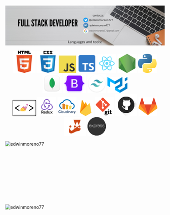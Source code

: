 <a href="https://www.linkedin.com/in/edwinmoreno777/" target="_blank"> <img alt="html" src="https://github.com/edwinmoreno77/edwinmoreno77/blob/main/Edwin%20Moreno%20(2).png"> </a>

<p align="center"> <a href="https://www.linkedin.com/in/edwinmoreno777/" target="_blank"><img height="70" alt="html" src="https://github.com/edwinmoreno77/edwinmoreno77/blob/main/html.png"></a> 
<a href="https://www.linkedin.com/in/edwinmoreno777/" target="_blank"><img height="70" alt="css" src="https://github.com/edwinmoreno77/edwinmoreno77/blob/main/css.png"></a><a href="https://www.linkedin.com/in/edwinmoreno777/" target="_blank"><img height="55" alt="javascript" src="https://github.com/edwinmoreno77/edwinmoreno77/blob/main/javascript.png"></a>
<a href="https://www.typescriptlang.org/" target="_blank"><img height="60" alt="typescript" src="https://github.com/edwinmoreno77/edwinmoreno77/blob/main/typescript-1024.png"></a>
<a href="https://www.linkedin.com/in/edwinmoreno777/" target="_blank"><img height="60" alt="react" src="https://github.com/edwinmoreno77/edwinmoreno77/blob/main/react.png"></a>
<a href="https://www.linkedin.com/in/edwinmoreno777/" target="_blank"><img height="60" alt="nodejs" src="https://github.com/edwinmoreno77/edwinmoreno77/blob/main/nodejs.png"></a>
<a href="https://www.linkedin.com/in/edwinmoreno777/" target="_blank"><img height="60" alt="python" src="https://github.com/edwinmoreno77/edwinmoreno77/blob/main/python.png"></a>
<a href="https://www.linkedin.com/in/edwinmoreno777/" target="_blank"><img height="60" alt="MongoDB" src="https://github.com/edwinmoreno77/edwinmoreno77/blob/main/mongodb_compass.png"></a>
<a href="https://www.linkedin.com/in/edwinmoreno777/" target="_blank"><img height="60" alt="Bootstrap" src="https://github.com/edwinmoreno77/edwinmoreno77/blob/main/bootstrap-logo-shadow.png"></a> <a href="https://tailwindcss.com/" target="_blank"><img height="60" alt="tailwind" src="https://github.com/edwinmoreno77/edwinmoreno77/blob/main/tailwind.png"></a>
<a href="https://mui.com/" target="_blank"><img height="50" alt="materialUI" src="https://github.com/edwinmoreno77/edwinmoreno77/blob/main/material-ui-logo.png"></a>  <br/> <a href="https://styled-components.com" target="_blank"><img height="50" alt="materialUI" src="https://github.com/edwinmoreno77/edwinmoreno77/blob/main/styled-components-color.png"></a>
<a href="https://redux.js.org/" target="_blank"><img height="60" alt="Redux" src="https://github.com/edwinmoreno77/edwinmoreno77/blob/main/Redux.png"></a> <a href="https://cloudinary.com/" target="_blank"><img height="60" alt="cloudinary" src="https://github.com/edwinmoreno77/edwinmoreno77/blob/main/cloudinary.png"></a>
<a href="https://firebase.google.com/" target="_blank"><img height="50" alt="firebase" src="https://github.com/edwinmoreno77/edwinmoreno77/blob/main/firebase.png"></a>
<a href="https://www.linkedin.com/in/edwinmoreno777/" target="_blank"><img height="60" alt="git" src="https://github.com/edwinmoreno77/edwinmoreno77/blob/main/logo-git.png"></a> <a href="https://github.com" target="_blank"><img height="70" alt="github" src="https://github.com/edwinmoreno77/edwinmoreno77/blob/main/github.png"></a> <a href="https://gitlab.com/" target="_blank"><img height="60" alt="gitlab" src="https://github.com/edwinmoreno77/edwinmoreno77/blob/main/gitlab.png"></a> <a href="https://jestjs.io/" target="_blank"><img height="60" src="https://github.com/edwinmoreno77/edwinmoreno77/blob/main/JEST.png" alt="jest" src="https://github.com/edwinmoreno77/edwinmoreno77/blob/main/firebase.png"></a> <a href="https://www.linkedin.com/in/edwinmoreno777/" target="_blank"><img height="60" alt="express" src="https://github.com/edwinmoreno77/edwinmoreno77/blob/main/express-2.png"></a></p>
<img align="left" src="https://github-readme-stats.vercel.app/api/top-langs?username=edwinmoreno77&show_icons=true&locale=en&layout=compact" width="380" height="200" alt="edwinmoreno77"/> </p> <p><img align="left" src="https://github-readme-stats.vercel.app/api?username=edwinmoreno77&show_icons=true&locale=en" width="420" height="200" alt="edwinmoreno77"/>


